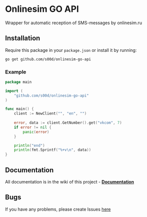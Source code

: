 # Onlinesim GO API

Wrapper for automatic reception of SMS-messages by onlinesim.ru

## Installation

Require this package in your `package.json` or install it by running:
```bash
go get github.com/s00d/onlinesim-go-api
```

### Example
```go
package main

import (
    "github.com/s00d/onlinesim-go-api"
)

func main() {
    client := NewClient("", "en", "")
    
    error, data := client.GetNumber().get("vkcom", 7)
    if error != nil {
        panic(error)
    }

    println("end")
    println(fmt.Sprintf("%+v\n", data))
}
```

## Documentation

All documentation is in the wiki of this project - **[Documentation](https://github.com/s00d/onlinesim-go-api/wiki)**

## Bugs

If you have any problems, please create Issues [here](https://github.com/s00d/onlinesim-go-api/issues)   
